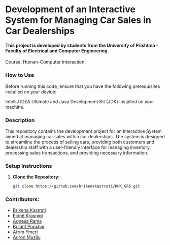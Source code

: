 # Development of an Interactive System for Managing Car Sales in Car Dealerships

#### This project is developed by students from the University of Prishtina - Faculty of Electrical and Computer Engineering
Course: Human-Computer Interaction.

### How to Use
Before running this code, ensure that you have the following prerequisites installed on your device:

IntelliJ IDEA Ultimate and
Java Development Kit (JDK) installed on your machine.

### Description
This repository contains the development project for an Interactive System aimed at managing car sales within car dealerships. The system is designed to streamline the process of selling cars, providing both customers and dealership staff with a user-friendly interface for managing inventory, processing sales transactions, and providing necessary information.




### Setup Instructions
1. **Clone the Repository:**
   ```bash
   git clone https://github.com/brikenakastrati/KNK_GR6.git

### Contributors:
- [Brikena Kastrati](https://github.com/BrikenaKastrati)
- [Elonë Krasniqi](https://github.com/elonekrasniqi)
- [Agnesa Rama](https://github.com/agnesarama1)
- [Brilant Ponxhaj](https://github.com/BrilantPonxhaj)
- [Afrim Ymeri](https://github.com/afrimymeri)
- [Auron Musliu](https://github.com/auronmussliu1)

